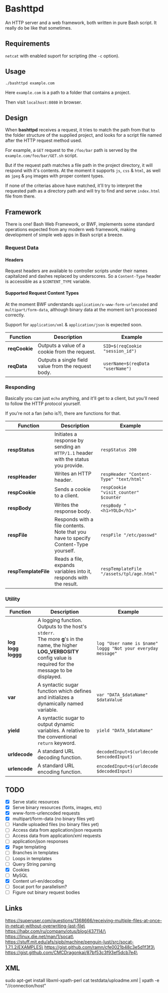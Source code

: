 # Bashttpd
An HTTP server and a web framework, both written in pure Bash script. It really do be like that sometimes.

## Requirements
`netcat` with enabled suport for scripting (the `-c` option).

## Usage
`./bashttpd example.com`

Here `example.com` is a path to a folder that contains a project.

Then visit `localhost:8080` in browser.

## Design
When **bashttpd** receives a request, it tries to match the path from that to the folder structure of the supplied project, and looks for a script file named after the HTTP request method used.

For example, a `GET` request to the `/foo/bar` path is served by the `example.com/foo/bar/GET.sh` script.

But if the request path matches a file path in the project directory, it will respond with it's contents. At the moment it supports `js`, `css` & `html`, as well as `jpeg` & `png` images with proper content types.

If none of the criterias above have matched, it'll try to interpret the requested path as a directory path and will try to find and serve `index.html` file from there.

## Framework
There is one! Bash Web Framework, or BWF, implements some standard operations expected from any modern web framework, making development of simple web apps in Bash script a breeze.

### Request Data

#### Headers
Request headers are available to controller scripts under their names capitalized and dashes replaced by underscores. So a `Content-Type` header is accessible as a `$CONTENT_TYPE` variable.

#### Supported Request Content Types
At the moment BWF understands `application/x-www-form-urlencoded` and `multipart/form-data`, although binary data at the moment isn't processed correctly.

Support for `application/xml` & `application/json` is expected soon.

| Function | Description | Example |
| --- | --- | --- |
| **reqCookie** | Outputs a value of a cookie from the request. |`SID=$(reqCookie "session_id")`|
|**reqData**|Outputs a single field value from the request body.|`userName=$(reqData "userName")`|

### Responding
Basically you can just `echo` anything, and it'll get to a client, but you'll need to follow the HTTP protocol yourself.

If you're not a fan (who is?), there are functions for that.

| Function | Description | Example |
| --- | --- | --- |
|**respStatus**|Initiates a response by sending an `HTTP/1.1` header with the status you provide.|`respStatus 200`|
|**respHeader**|Writes an HTTP header.|`respHeader "Content-Type" "text/html"`|
|**respCookie**|Sends a cookie to a client.|`respCookie "visit_counter" $counter`|
|**respBody**|Writes the response body.|`respBody "<h1>YOLO</h1>"`|
|**respFile**|Responds with a file contents. Note that you have to specify Content-Type yourself.|`respFile "/etc/passwd"`|
|**respTemplateFile**|Reads a file, expands variables into it, responds with the result.|`respTemplateFile "/assets/tpl/age.html"`|

### Utility
| Function | Description | Example |
| --- | --- | --- |
|**log**<br>**logg**<br>**loggg**|A logging function. Outputs to the host's `stderr`.<br>The more **g**'s in the name, the higher **LOG_VERBOSITY** config value is required for the message to be displayed.|`log "User name is $name"`<br>`loggg "Not your everyday message"`|
|**var**|A syntactic sugar function which defines and initializes a dynamically named variable.|`var "DATA_$dataName" $dataValue`|
|**yield**|A syntactic sugar to output dynamic variables. A relative to the conventional `return` keyword.|`yield "DATA_$dataName"`|
|**urldecode**|A standard URL decoding function.|`decodedInput=$(urldecode $encodedInput)`|
|**urlencode**|A standard URL encoding function.|`encodedInput=$(urldecode $decodedInput)`|


## TODO
* [x] Serve static resources
* [x] Serve binary resources (fonts, images, etc)
* [x] www-form-urlencoded requests
* [x] multipart/form-data (no binary files yet)
* [ ] Handle uploaded files (no binary files yet)
* [ ] Access data from application/json requests
* [ ] Access data from application/xml requests
* [ ] application/json responses
* [x] Page templating
* [ ] Branches in templates
* [ ] Loops in templates
* [ ] Query String parsing
* [x] Cookies
* [ ] MySQL
* [x] Content url-en/decoding
* [ ] Socat port for parallelism?
* [ ] Figure out binary request bodies

## Links
https://superuser.com/questions/1368666/receiving-multiple-files-at-once-in-netcat-without-overwriting-last-file\
https://habr.com/ru/company/otus/blog/437114/\
https://linux.die.net/man/1/socat\
https://stuff.mit.edu/afs/sipb/machine/penguin-lust/src/socat-1.7.1.2/EXAMPLES\
https://gist.github.com/ramn/cfe0021b48c3e5d1f3f3\
https://gist.github.com/CMCDragonkai/87bf53c3f93ef5dcb7e4\

## XML
sudo apt-get install libxml-xpath-perl
cat testdata/uploadme.xml | xpath -e "//connection/host"